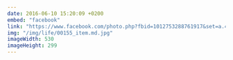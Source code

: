 ```yaml
---
date: 2016-06-10 15:20:09 +0200
embed: "facebook"
link: "https://www.facebook.com/photo.php?fbid=1012753288761917&set=a.434824216554830.89303.100000817666251&type=3"
img: "/img/life/00155_item.md.jpg"
imageWidth: 530
imageHeight: 299
---
```

